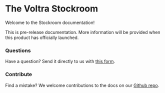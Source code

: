 # The Voltra Stockroom

Welcome to the Stockroom documentation!

<p class="note">This is pre-release documentation. More information will be provided when this product has officially launched.</p>

### Questions
Have a question? Send it directly to us with [this form](https://voltra.co/contact/).

### Contribute

Find a mistake? We welcome contributions to the docs on our [Github repo](https://github.com/voltraco/docs).
